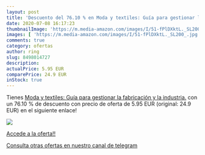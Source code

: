 ```yaml
---
layout: post
title: 'Descuento del 76.10 % en Moda y textiles: Guía para gestionar la '
date: 2020-07-08 16:17:23
thumbnailImage: 'https://m.media-amazon.com/images/I/51-fPlDXktL._SL200_.jpg'
images: [ 'https://m.media-amazon.com/images/I/51-fPlDXktL._SL200_.jpg' ]
comments: true
category: ofertas
author: ring
slug: 8498014727
description:
actualPrice: 5.95 EUR
comparePrice: 24.9 EUR
inStock: true
---
```


Tienes [Moda y textiles: Guía para gestionar la fabricación y la industria.](https://www.amazon.com/dp/8498014727/?tag=redken08-20) con un 76.10 % de descuento con precio de oferta de 5.95 EUR (original: 24.9 EUR) en el siguiente enlace!

[![](https://m.media-amazon.com/images/I/51-fPlDXktL._SL200_.jpg)](https://www.amazon.com/dp/8498014727/?tag=redken08-20)

[Accede a la oferta!!](https://www.amazon.com/dp/8498014727/?tag=redken08-20)

[Consulta otras ofertas en nuestro canal de telegram](https://t.me/s/ofertas25)
